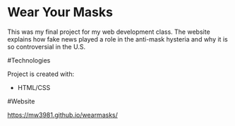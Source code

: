 # Wear Your Masks

This was my final project for my web development class. The website explains
how fake news played a role in the anti-mask hysteria and why it is so
controversial in the U.S.

#Technologies

Project is created with:
* HTML/CSS

#Website

https://mw3981.github.io/wearmasks/
